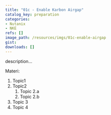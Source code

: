 ```yaml
---
title: "01c - Enable Karbon Airgap"
catalog_key: preparation
categories:
- Nutanix
- NKE
refs: []
image_path: /resources/imgs/01c-enable-airgap
gist: 
downloads: []
---
```



description...

<!--more-->

Materi: 

1. Topic1
2. Topic2
    1. Topic 2.a
    2. Topic 2.b
3. Topic 3
4. Topic 4